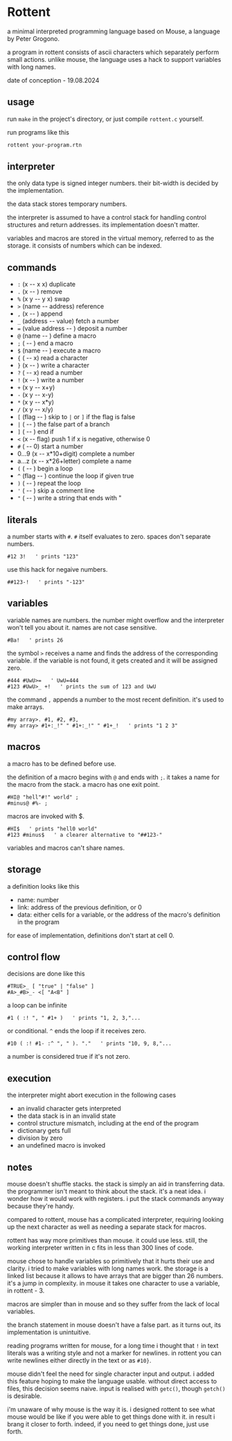 # Rottent

a minimal interpreted programming language based on Mouse, a language by Peter Grogono.

a program in rottent consists of ascii characters which separately perform small actions. unlike mouse, the language uses a hack to support variables with long names.

date of conception - 19.08.2024

## usage

run `make` in the project's directory, or just compile `rottent.c` yourself.

run programs like this

```sh
rottent your-program.rtn
```

## interpreter

the only data type is signed integer numbers. their bit-width is decided by the implementation.

the data stack stores temporary numbers.

the interpreter is assumed to have a control stack for handling control structures and return addresses. its implementation doesn't matter.

variables and macros are stored in the virtual memory, referred to as the storage. it consists of numbers which can be indexed.


## commands

- `:` (x -- x x) duplicate
- `.` (x -- ) remove
- `%` (x y -- y x) swap
- `>` (name -- address) reference
- `,` (x -- ) append
- `_` (address -- value) fetch a number
- `=` (value address -- ) deposit a number
- `@` (name -- ) define a macro
- `;` ( -- ) end a macro
- `$` (name -- ) execute a macro
- `{` ( -- x) read a character
- `}` (x -- ) write a character
- `?` ( -- x) read a number
- `!` (x -- ) write a number
- `+` (x y -- x+y)
- `-` (x y -- x-y)
- `*` (x y -- x*y)
- `/` (x y -- x/y)
- `[` (flag -- ) skip to `|` or `]` if the flag is false
- `|` ( -- ) the false part of a branch
- `]` ( -- ) end if
- `<` (x -- flag) push 1 if x is negative, otherwise 0
- `#` ( -- 0) start a number
- 0...9 (x -- x*10+digit) complete a number
- a...z (x -- x*26+letter) complete a name
- `(` ( -- ) begin a loop
- `^` (flag -- ) continue the loop if given true
- `)` ( -- ) repeat the loop
- `'` ( -- ) skip a comment line
- `"` ( -- ) write a string that ends with "


## literals

a number starts with `#`. `#` itself evaluates to zero. spaces don't separate numbers.

```
#12 3!   ' prints "123"
```

use this hack for negaive numbers.

```
##123-!   ' prints "-123"
```


## variables

variable names are numbers. the number might overflow and the interpreter won't tell you about it. names are not case sensitive.

```
#Ba!   ' prints 26
```

the symbol `>` receives a name and finds the address of the corresponding variable. if the variable is not found, it gets created and it will be assigned zero.

```
#444 #UwU>=   ' UwU=444
#123 #UwU>_ +!   ' prints the sum of 123 and UwU
```

the command `,` appends a number to the most recent definition. it's used to make arrays.

```
#my array>. #1, #2, #3,
#my array> #1+:_!" " #1+:_!" " #1+_!   ' prints "1 2 3"
```


## macros

a macro has to be defined before use.

the definition of a macro begins with `@` and ends with `;`. it takes a name for the macro from the stack. a macro has one exit point.

```
#HI@ "hell"#!" world" ;
#minus@ #%- ;
```

macros are invoked with $.

```
#HI$   ' prints "hell0 world"
#123 #minus$   ' a clearer alternative to "##123-"
```

variables and macros can't share names.


## storage

a definition looks like this
- name: number
- link: address of the previous definition, or 0
- data: either cells for a variable, or the address of the macro's definition in the program

for ease of implementation, definitions don't start at cell 0.


## control flow

decisions are done like this

```
#TRUE>_ [ "true" | "false" ]
#A>_#B>_- <[ "A<B" ]
```

a loop can be infinite

```
#1 ( :! ", " #1+ )   ' prints "1, 2, 3,"...
```

or conditional. `^` ends the loop if it receives zero.

```
#10 ( :! #1- :^ ", " ). "."   ' prints "10, 9, 8,"...
```

a number is considered true if it's not zero.


## execution

the interpreter might abort execution in the following cases
- an invalid character gets interpreted
- the data stack is in an invalid state
- control structure mismatch, including at the end of the program
- dictionary gets full
- division by zero
- an undefined macro is invoked


## notes

mouse doesn't shuffle stacks. the stack is simply an aid in transferring data. the programmer isn't meant to think about the stack. it's a neat idea. i wonder how it would work with registers. i put the stack commands anyway because they're handy.

compared to rottent, mouse has a complicated interpreter, requiring looking up the next character as well as needing a separate stack for macros.

rottent has way more primitives than mouse. it could use less. still, the working interpreter written in c fits in less than 300 lines of code.

mouse chose to handle variables so primitively that it hurts their use and clarity. i tried to make variables with long names work. the storage is a linked list because it allows to have arrays that are bigger than 26 numbers. it's a jump in complexity. in mouse it takes one character to use a variable, in rottent - 3.

macros are simpler than in mouse and so they suffer from the lack of local variables.

the branch statement in mouse doesn't have a false part. as it turns out, its implementation is unintuitive.

reading programs written for mouse, for a long time i thought that `!` in text literals was a writing style and not a marker for newlines. in rottent you can write newlines either directly in the text or as `#10}`.

mouse didn't feel the need for single character input and output. i added this feature hoping to make the language usable. without direct access to files, this decision seems naive. input is realised with `getc()`, though `getch()` is desirable.

i'm unaware of why mouse is the way it is. i designed rottent to see what mouse would be like if you were able to get things done with it. in result i brang it closer to forth. indeed, if you need to get things done, just use forth.


